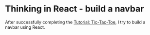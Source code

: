 # Thinking in React - build a navbar

After successfully completing the [Tutorial: Tic-Tac-Toe](https://react.dev/learn/tutorial-tic-tac-toe), I try to build a navbar using React.